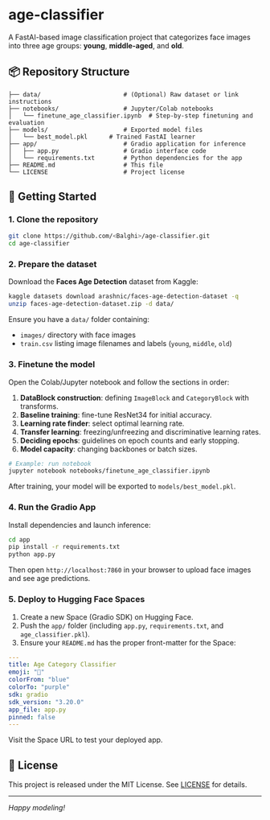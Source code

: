 # age-classifier

A FastAI-based image classification project that categorizes face images into three age groups: **young**, **middle-aged**, and **old**.

## 📦 Repository Structure

```
├── data/                       # (Optional) Raw dataset or link instructions
├── notebooks/                  # Jupyter/Colab notebooks
│   └── finetune_age_classifier.ipynb  # Step-by-step finetuning and evaluation
├── models/                     # Exported model files
│   └── best_model.pkl      # Trained FastAI learner
├── app/                        # Gradio application for inference
│   ├── app.py                  # Gradio interface code
│   └── requirements.txt        # Python dependencies for the app
├── README.md                   # This file
└── LICENSE                     # Project license
```

## 🚀 Getting Started

### 1. Clone the repository

```bash
git clone https://github.com/<Balghi>/age-classifier.git
cd age-classifier
```

### 2. Prepare the dataset

Download the **Faces Age Detection** dataset from Kaggle:

```bash
kaggle datasets download arashnic/faces-age-detection-dataset -q
unzip faces-age-detection-dataset.zip -d data/
```

Ensure you have a `data/` folder containing:

* `images/` directory with face images
* `train.csv` listing image filenames and labels (`young`, `middle`, `old`)

### 3. Finetune the model

Open the Colab/Jupyter notebook and follow the sections in order:

1. **DataBlock construction**: defining `ImageBlock` and `CategoryBlock` with transforms.
2. **Baseline training**: fine-tune ResNet34 for initial accuracy.
3. **Learning rate finder**: select optimal learning rate.
4. **Transfer learning**: freezing/unfreezing and discriminative learning rates.
5. **Deciding epochs**: guidelines on epoch counts and early stopping.
6. **Model capacity**: changing backbones or batch sizes.

```bash
# Example: run notebook
jupyter notebook notebooks/finetune_age_classifier.ipynb
```

After training, your model will be exported to `models/best_model.pkl`.

### 4. Run the Gradio App

Install dependencies and launch inference:

```bash
cd app
pip install -r requirements.txt
python app.py
```

Then open `http://localhost:7860` in your browser to upload face images and see age predictions.

### 5. Deploy to Hugging Face Spaces

1. Create a new Space (Gradio SDK) on Hugging Face.
2. Push the `app/` folder (including `app.py`, `requirements.txt`, and `age_classifier.pkl`).
3. Ensure your `README.md` has the proper front-matter for the Space:

```yaml
---
title: Age Category Classifier
emoji: "🧓"
colorFrom: "blue"
colorTo: "purple"
sdk: gradio
sdk_version: "3.20.0"
app_file: app.py
pinned: false
---
```

Visit the Space URL to test your deployed app.

## 📝 License

This project is released under the MIT License. See [LICENSE](LICENSE) for details.

---

*Happy modeling!*
